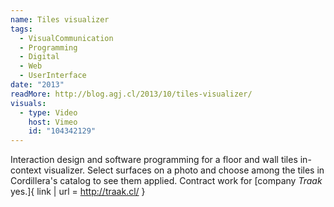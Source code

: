 ```yaml
---
name: Tiles visualizer
tags:
  - VisualCommunication
  - Programming
  - Digital
  - Web
  - UserInterface
date: "2013"
readMore: http://blog.agj.cl/2013/10/tiles-visualizer/
visuals:
  - type: Video
    host: Vimeo
    id: "104342129"
---
```



Interaction design and software programming for a floor and wall tiles in-context visualizer. Select surfaces on a photo and choose among the tiles in Cordillera's catalog to see them applied. Contract work for [company *Traak* yes.]{ link | url = http://traak.cl/ }
